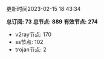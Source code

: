 更新时间2023-02-15 18:43:34

**总订阅: 73**
**总节点: 889**
**有效节点: 274**
- v2ray节点: 170
- ss节点: 102
- trojan节点: 2
